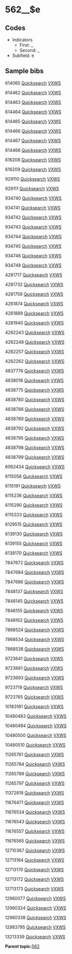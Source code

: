 # 562\_\_$e

## Codes

-   Indicators
    -   First: \_
    -   Second: \_
-   Subfield: e

## Sample bibs

614065 [Quicksearch](https://search.library.yale.edu/catalog/614065) [VXWS](http://prodorbis.library.yale.edu:7014/vxws/GetHoldingsService?bibId=614065)

614462 [Quicksearch](https://search.library.yale.edu/catalog/614462) [VXWS](http://prodorbis.library.yale.edu:7014/vxws/GetHoldingsService?bibId=614462)

614463 [Quicksearch](https://search.library.yale.edu/catalog/614463) [VXWS](http://prodorbis.library.yale.edu:7014/vxws/GetHoldingsService?bibId=614463)

614464 [Quicksearch](https://search.library.yale.edu/catalog/614464) [VXWS](http://prodorbis.library.yale.edu:7014/vxws/GetHoldingsService?bibId=614464)

614465 [Quicksearch](https://search.library.yale.edu/catalog/614465) [VXWS](http://prodorbis.library.yale.edu:7014/vxws/GetHoldingsService?bibId=614465)

614466 [Quicksearch](https://search.library.yale.edu/catalog/614466) [VXWS](http://prodorbis.library.yale.edu:7014/vxws/GetHoldingsService?bibId=614466)

614467 [Quicksearch](https://search.library.yale.edu/catalog/614467) [VXWS](http://prodorbis.library.yale.edu:7014/vxws/GetHoldingsService?bibId=614467)

614468 [Quicksearch](https://search.library.yale.edu/catalog/614468) [VXWS](http://prodorbis.library.yale.edu:7014/vxws/GetHoldingsService?bibId=614468)

616208 [Quicksearch](https://search.library.yale.edu/catalog/616208) [VXWS](http://prodorbis.library.yale.edu:7014/vxws/GetHoldingsService?bibId=616208)

616209 [Quicksearch](https://search.library.yale.edu/catalog/616209) [VXWS](http://prodorbis.library.yale.edu:7014/vxws/GetHoldingsService?bibId=616209)

929110 [Quicksearch](https://search.library.yale.edu/catalog/929110) [VXWS](http://prodorbis.library.yale.edu:7014/vxws/GetHoldingsService?bibId=929110)

929111 [Quicksearch](https://search.library.yale.edu/catalog/929111) [VXWS](http://prodorbis.library.yale.edu:7014/vxws/GetHoldingsService?bibId=929111)

934740 [Quicksearch](https://search.library.yale.edu/catalog/934740) [VXWS](http://prodorbis.library.yale.edu:7014/vxws/GetHoldingsService?bibId=934740)

934741 [Quicksearch](https://search.library.yale.edu/catalog/934741) [VXWS](http://prodorbis.library.yale.edu:7014/vxws/GetHoldingsService?bibId=934741)

934742 [Quicksearch](https://search.library.yale.edu/catalog/934742) [VXWS](http://prodorbis.library.yale.edu:7014/vxws/GetHoldingsService?bibId=934742)

934743 [Quicksearch](https://search.library.yale.edu/catalog/934743) [VXWS](http://prodorbis.library.yale.edu:7014/vxws/GetHoldingsService?bibId=934743)

934744 [Quicksearch](https://search.library.yale.edu/catalog/934744) [VXWS](http://prodorbis.library.yale.edu:7014/vxws/GetHoldingsService?bibId=934744)

934745 [Quicksearch](https://search.library.yale.edu/catalog/934745) [VXWS](http://prodorbis.library.yale.edu:7014/vxws/GetHoldingsService?bibId=934745)

934746 [Quicksearch](https://search.library.yale.edu/catalog/934746) [VXWS](http://prodorbis.library.yale.edu:7014/vxws/GetHoldingsService?bibId=934746)

934748 [Quicksearch](https://search.library.yale.edu/catalog/934748) [VXWS](http://prodorbis.library.yale.edu:7014/vxws/GetHoldingsService?bibId=934748)

4281717 [Quicksearch](https://search.library.yale.edu/catalog/4281717) [VXWS](http://prodorbis.library.yale.edu:7014/vxws/GetHoldingsService?bibId=4281717)

4281732 [Quicksearch](https://search.library.yale.edu/catalog/4281732) [VXWS](http://prodorbis.library.yale.edu:7014/vxws/GetHoldingsService?bibId=4281732)

4281759 [Quicksearch](https://search.library.yale.edu/catalog/4281759) [VXWS](http://prodorbis.library.yale.edu:7014/vxws/GetHoldingsService?bibId=4281759)

4281874 [Quicksearch](https://search.library.yale.edu/catalog/4281874) [VXWS](http://prodorbis.library.yale.edu:7014/vxws/GetHoldingsService?bibId=4281874)

4281889 [Quicksearch](https://search.library.yale.edu/catalog/4281889) [VXWS](http://prodorbis.library.yale.edu:7014/vxws/GetHoldingsService?bibId=4281889)

4281940 [Quicksearch](https://search.library.yale.edu/catalog/4281940) [VXWS](http://prodorbis.library.yale.edu:7014/vxws/GetHoldingsService?bibId=4281940)

4282243 [Quicksearch](https://search.library.yale.edu/catalog/4282243) [VXWS](http://prodorbis.library.yale.edu:7014/vxws/GetHoldingsService?bibId=4282243)

4282248 [Quicksearch](https://search.library.yale.edu/catalog/4282248) [VXWS](http://prodorbis.library.yale.edu:7014/vxws/GetHoldingsService?bibId=4282248)

4282257 [Quicksearch](https://search.library.yale.edu/catalog/4282257) [VXWS](http://prodorbis.library.yale.edu:7014/vxws/GetHoldingsService?bibId=4282257)

4282262 [Quicksearch](https://search.library.yale.edu/catalog/4282262) [VXWS](http://prodorbis.library.yale.edu:7014/vxws/GetHoldingsService?bibId=4282262)

4837776 [Quicksearch](https://search.library.yale.edu/catalog/4837776) [VXWS](http://prodorbis.library.yale.edu:7014/vxws/GetHoldingsService?bibId=4837776)

4838018 [Quicksearch](https://search.library.yale.edu/catalog/4838018) [VXWS](http://prodorbis.library.yale.edu:7014/vxws/GetHoldingsService?bibId=4838018)

4838775 [Quicksearch](https://search.library.yale.edu/catalog/4838775) [VXWS](http://prodorbis.library.yale.edu:7014/vxws/GetHoldingsService?bibId=4838775)

4838780 [Quicksearch](https://search.library.yale.edu/catalog/4838780) [VXWS](http://prodorbis.library.yale.edu:7014/vxws/GetHoldingsService?bibId=4838780)

4838786 [Quicksearch](https://search.library.yale.edu/catalog/4838786) [VXWS](http://prodorbis.library.yale.edu:7014/vxws/GetHoldingsService?bibId=4838786)

4838789 [Quicksearch](https://search.library.yale.edu/catalog/4838789) [VXWS](http://prodorbis.library.yale.edu:7014/vxws/GetHoldingsService?bibId=4838789)

4838792 [Quicksearch](https://search.library.yale.edu/catalog/4838792) [VXWS](http://prodorbis.library.yale.edu:7014/vxws/GetHoldingsService?bibId=4838792)

4838795 [Quicksearch](https://search.library.yale.edu/catalog/4838795) [VXWS](http://prodorbis.library.yale.edu:7014/vxws/GetHoldingsService?bibId=4838795)

4838798 [Quicksearch](https://search.library.yale.edu/catalog/4838798) [VXWS](http://prodorbis.library.yale.edu:7014/vxws/GetHoldingsService?bibId=4838798)

4838799 [Quicksearch](https://search.library.yale.edu/catalog/4838799) [VXWS](http://prodorbis.library.yale.edu:7014/vxws/GetHoldingsService?bibId=4838799)

6062434 [Quicksearch](https://search.library.yale.edu/catalog/6062434) [VXWS](http://prodorbis.library.yale.edu:7014/vxws/GetHoldingsService?bibId=6062434)

6115056 [Quicksearch](https://search.library.yale.edu/catalog/6115056) [VXWS](http://prodorbis.library.yale.edu:7014/vxws/GetHoldingsService?bibId=6115056)

6115191 [Quicksearch](https://search.library.yale.edu/catalog/6115191) [VXWS](http://prodorbis.library.yale.edu:7014/vxws/GetHoldingsService?bibId=6115191)

6115236 [Quicksearch](https://search.library.yale.edu/catalog/6115236) [VXWS](http://prodorbis.library.yale.edu:7014/vxws/GetHoldingsService?bibId=6115236)

6115290 [Quicksearch](https://search.library.yale.edu/catalog/6115290) [VXWS](http://prodorbis.library.yale.edu:7014/vxws/GetHoldingsService?bibId=6115290)

6115333 [Quicksearch](https://search.library.yale.edu/catalog/6115333) [VXWS](http://prodorbis.library.yale.edu:7014/vxws/GetHoldingsService?bibId=6115333)

6129515 [Quicksearch](https://search.library.yale.edu/catalog/6129515) [VXWS](http://prodorbis.library.yale.edu:7014/vxws/GetHoldingsService?bibId=6129515)

6139130 [Quicksearch](https://search.library.yale.edu/catalog/6139130) [VXWS](http://prodorbis.library.yale.edu:7014/vxws/GetHoldingsService?bibId=6139130)

6139155 [Quicksearch](https://search.library.yale.edu/catalog/6139155) [VXWS](http://prodorbis.library.yale.edu:7014/vxws/GetHoldingsService?bibId=6139155)

6139170 [Quicksearch](https://search.library.yale.edu/catalog/6139170) [VXWS](http://prodorbis.library.yale.edu:7014/vxws/GetHoldingsService?bibId=6139170)

7847672 [Quicksearch](https://search.library.yale.edu/catalog/7847672) [VXWS](http://prodorbis.library.yale.edu:7014/vxws/GetHoldingsService?bibId=7847672)

7847684 [Quicksearch](https://search.library.yale.edu/catalog/7847684) [VXWS](http://prodorbis.library.yale.edu:7014/vxws/GetHoldingsService?bibId=7847684)

7847686 [Quicksearch](https://search.library.yale.edu/catalog/7847686) [VXWS](http://prodorbis.library.yale.edu:7014/vxws/GetHoldingsService?bibId=7847686)

7848137 [Quicksearch](https://search.library.yale.edu/catalog/7848137) [VXWS](http://prodorbis.library.yale.edu:7014/vxws/GetHoldingsService?bibId=7848137)

7848145 [Quicksearch](https://search.library.yale.edu/catalog/7848145) [VXWS](http://prodorbis.library.yale.edu:7014/vxws/GetHoldingsService?bibId=7848145)

7848155 [Quicksearch](https://search.library.yale.edu/catalog/7848155) [VXWS](http://prodorbis.library.yale.edu:7014/vxws/GetHoldingsService?bibId=7848155)

7848162 [Quicksearch](https://search.library.yale.edu/catalog/7848162) [VXWS](http://prodorbis.library.yale.edu:7014/vxws/GetHoldingsService?bibId=7848162)

7868524 [Quicksearch](https://search.library.yale.edu/catalog/7868524) [VXWS](http://prodorbis.library.yale.edu:7014/vxws/GetHoldingsService?bibId=7868524)

7868534 [Quicksearch](https://search.library.yale.edu/catalog/7868534) [VXWS](http://prodorbis.library.yale.edu:7014/vxws/GetHoldingsService?bibId=7868534)

7868538 [Quicksearch](https://search.library.yale.edu/catalog/7868538) [VXWS](http://prodorbis.library.yale.edu:7014/vxws/GetHoldingsService?bibId=7868538)

9723641 [Quicksearch](https://search.library.yale.edu/catalog/9723641) [VXWS](http://prodorbis.library.yale.edu:7014/vxws/GetHoldingsService?bibId=9723641)

9723661 [Quicksearch](https://search.library.yale.edu/catalog/9723661) [VXWS](http://prodorbis.library.yale.edu:7014/vxws/GetHoldingsService?bibId=9723661)

9723693 [Quicksearch](https://search.library.yale.edu/catalog/9723693) [VXWS](http://prodorbis.library.yale.edu:7014/vxws/GetHoldingsService?bibId=9723693)

9723719 [Quicksearch](https://search.library.yale.edu/catalog/9723719) [VXWS](http://prodorbis.library.yale.edu:7014/vxws/GetHoldingsService?bibId=9723719)

9723765 [Quicksearch](https://search.library.yale.edu/catalog/9723765) [VXWS](http://prodorbis.library.yale.edu:7014/vxws/GetHoldingsService?bibId=9723765)

10183181 [Quicksearch](https://search.library.yale.edu/catalog/10183181) [VXWS](http://prodorbis.library.yale.edu:7014/vxws/GetHoldingsService?bibId=10183181)

10480483 [Quicksearch](https://search.library.yale.edu/catalog/10480483) [VXWS](http://prodorbis.library.yale.edu:7014/vxws/GetHoldingsService?bibId=10480483)

10480494 [Quicksearch](https://search.library.yale.edu/catalog/10480494) [VXWS](http://prodorbis.library.yale.edu:7014/vxws/GetHoldingsService?bibId=10480494)

10480500 [Quicksearch](https://search.library.yale.edu/catalog/10480500) [VXWS](http://prodorbis.library.yale.edu:7014/vxws/GetHoldingsService?bibId=10480500)

10480510 [Quicksearch](https://search.library.yale.edu/catalog/10480510) [VXWS](http://prodorbis.library.yale.edu:7014/vxws/GetHoldingsService?bibId=10480510)

11265761 [Quicksearch](https://search.library.yale.edu/catalog/11265761) [VXWS](http://prodorbis.library.yale.edu:7014/vxws/GetHoldingsService?bibId=11265761)

11265784 [Quicksearch](https://search.library.yale.edu/catalog/11265784) [VXWS](http://prodorbis.library.yale.edu:7014/vxws/GetHoldingsService?bibId=11265784)

11265789 [Quicksearch](https://search.library.yale.edu/catalog/11265789) [VXWS](http://prodorbis.library.yale.edu:7014/vxws/GetHoldingsService?bibId=11265789)

11265797 [Quicksearch](https://search.library.yale.edu/catalog/11265797) [VXWS](http://prodorbis.library.yale.edu:7014/vxws/GetHoldingsService?bibId=11265797)

11372819 [Quicksearch](https://search.library.yale.edu/catalog/11372819) [VXWS](http://prodorbis.library.yale.edu:7014/vxws/GetHoldingsService?bibId=11372819)

11676471 [Quicksearch](https://search.library.yale.edu/catalog/11676471) [VXWS](http://prodorbis.library.yale.edu:7014/vxws/GetHoldingsService?bibId=11676471)

11676534 [Quicksearch](https://search.library.yale.edu/catalog/11676534) [VXWS](http://prodorbis.library.yale.edu:7014/vxws/GetHoldingsService?bibId=11676534)

11676543 [Quicksearch](https://search.library.yale.edu/catalog/11676543) [VXWS](http://prodorbis.library.yale.edu:7014/vxws/GetHoldingsService?bibId=11676543)

11676557 [Quicksearch](https://search.library.yale.edu/catalog/11676557) [VXWS](http://prodorbis.library.yale.edu:7014/vxws/GetHoldingsService?bibId=11676557)

11676565 [Quicksearch](https://search.library.yale.edu/catalog/11676565) [VXWS](http://prodorbis.library.yale.edu:7014/vxws/GetHoldingsService?bibId=11676565)

12710367 [Quicksearch](https://search.library.yale.edu/catalog/12710367) [VXWS](http://prodorbis.library.yale.edu:7014/vxws/GetHoldingsService?bibId=12710367)

12713164 [Quicksearch](https://search.library.yale.edu/catalog/12713164) [VXWS](http://prodorbis.library.yale.edu:7014/vxws/GetHoldingsService?bibId=12713164)

12713170 [Quicksearch](https://search.library.yale.edu/catalog/12713170) [VXWS](http://prodorbis.library.yale.edu:7014/vxws/GetHoldingsService?bibId=12713170)

12713172 [Quicksearch](https://search.library.yale.edu/catalog/12713172) [VXWS](http://prodorbis.library.yale.edu:7014/vxws/GetHoldingsService?bibId=12713172)

12713173 [Quicksearch](https://search.library.yale.edu/catalog/12713173) [VXWS](http://prodorbis.library.yale.edu:7014/vxws/GetHoldingsService?bibId=12713173)

12960077 [Quicksearch](https://search.library.yale.edu/catalog/12960077) [VXWS](http://prodorbis.library.yale.edu:7014/vxws/GetHoldingsService?bibId=12960077)

12960324 [Quicksearch](https://search.library.yale.edu/catalog/12960324) [VXWS](http://prodorbis.library.yale.edu:7014/vxws/GetHoldingsService?bibId=12960324)

12960338 [Quicksearch](https://search.library.yale.edu/catalog/12960338) [VXWS](http://prodorbis.library.yale.edu:7014/vxws/GetHoldingsService?bibId=12960338)

12983795 [Quicksearch](https://search.library.yale.edu/catalog/12983795) [VXWS](http://prodorbis.library.yale.edu:7014/vxws/GetHoldingsService?bibId=12983795)

13213339 [Quicksearch](https://search.library.yale.edu/catalog/13213339) [VXWS](http://prodorbis.library.yale.edu:7014/vxws/GetHoldingsService?bibId=13213339)

**Parent topic:**[562](../../tags/562/562.md)

